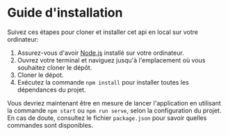 # Guide d'installation

Suivez ces étapes pour cloner et installer cet api en local sur votre ordinateur:

1. Assurez-vous d'avoir [Node.js](https://nodejs.org/) installé sur votre ordinateur.
2. Ouvrez votre terminal et naviguez jusqu'à l'emplacement où vous souhaitez cloner le dépôt.
3. Cloner le dépot.
4. Exécutez la commande `npm install` pour installer toutes les dépendances du projet.

Vous devriez maintenant être en mesure de lancer l'application en utilisant la commande `npm start` ou `npm run serve`, selon la configuration du projet.  En cas de doute, consultez le fichier `package.json` pour savoir quelles commandes sont disponibles.

